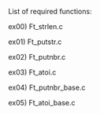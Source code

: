 List of required functions:

ex00) Ft_strlen.c

ex01) Ft_putstr.c

ex02) Ft_putnbr.c

ex03) Ft_atoi.c

ex04) Ft_putnbr_base.c

ex05) Ft_atoi_base.c
